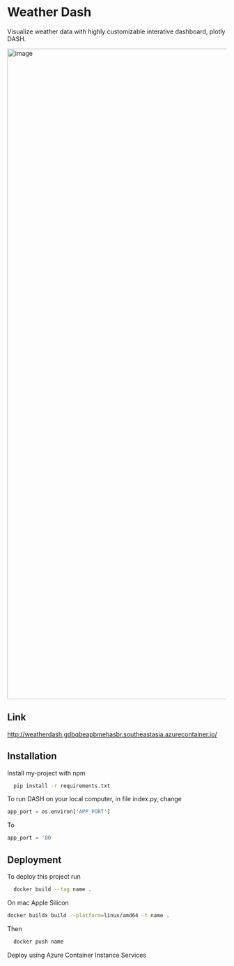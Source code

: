 
# Weather Dash

Visualize weather data with highly customizable interative dashboard, plotly DASH.

<img width="1491" alt="image" src="https://github.com/Pamekitti/weather-dash/assets/93110244/9452678b-f926-4bd3-8ec5-93e3759f6908">

## Link 
http://weatherdash.gdbqbeapbmehasbr.southeastasia.azurecontainer.io/


## Installation

Install my-project with npm

```bash
  pip install -r requirements.txt
```

To run DASH on your local computer, in file index.py, change

```python
app_port = os.environ['APP_PORT']
```

To

```python
app_port = '80
```


## Deployment

To deploy this project run

```bash
  docker build --tag name .
```

On mac Apple Silicon
```bash
docker buildx build --platform=linux/amd64 -t name .
```

Then
```bash
  docker push name
```
Deploy using Azure Container Instance Services


